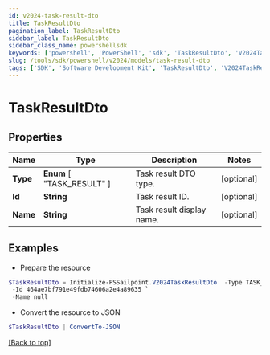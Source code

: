 ```yaml
---
id: v2024-task-result-dto
title: TaskResultDto
pagination_label: TaskResultDto
sidebar_label: TaskResultDto
sidebar_class_name: powershellsdk
keywords: ['powershell', 'PowerShell', 'sdk', 'TaskResultDto', 'V2024TaskResultDto'] 
slug: /tools/sdk/powershell/v2024/models/task-result-dto
tags: ['SDK', 'Software Development Kit', 'TaskResultDto', 'V2024TaskResultDto']
---
```



# TaskResultDto

## Properties

Name | Type | Description | Notes
------------ | ------------- | ------------- | -------------
**Type** |  **Enum** [  "TASK_RESULT" ] | Task result DTO type. | [optional] 
**Id** | **String** | Task result ID. | [optional] 
**Name** | **String** | Task result display name. | [optional] 

## Examples

- Prepare the resource
```powershell
$TaskResultDto = Initialize-PSSailpoint.V2024TaskResultDto  -Type TASK_RESULT `
 -Id 464ae7bf791e49fdb74606a2e4a89635 `
 -Name null
```

- Convert the resource to JSON
```powershell
$TaskResultDto | ConvertTo-JSON
```


[[Back to top]](#) 

